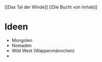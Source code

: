 [[Das Tal der Winde]]
[[Die Bucht von Imhab]]

# Ideen
- Mongolen
- Nomaden
- Wild West (Wappenmännchen)
- 
